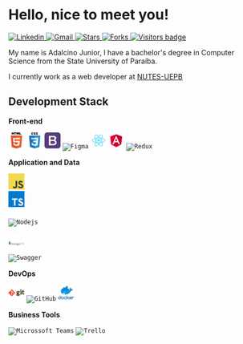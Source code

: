 # Hello, nice to meet you!
<p align="left">
  <a href="https://www.linkedin.com/in/adalcino-junior-863829192/">
    <img src="https://img.shields.io/badge/Linkedin--blue?style=social&logo=linkedin" alt="Linkedin"/>
  </a>
  <a href="mailto:adaljunior.inf@gmail.com">
    <img src="https://img.shields.io/badge/Gmail--orange?style=social&logo=gmail" alt="Gmail"/>
  </a> 
  <a href="https://github.com/adalcinojunior/adalcinojunior/stargazers">
    <img src="https://img.shields.io/github/stars/adalcinojunior?style=social" alt="Stars"/>
  </a>
  <a href="https://github.com/adalcinojunior/adalcinojunior/network/members">
    <img src="https://img.shields.io/github/forks/adalcinojunior/adalcinojunior?style=social" alt="Forks"/>
  </a> 
  <a href="https://badges.pufler.dev">
      <img src="https://badges.pufler.dev/visits/adalcinojunior/adalcinojunior?style=social" alt="Visitors badge" />
  </a>
</p>
 
<p>
  My name is Adalcino Junior, I have a bachelor's degree in Computer Science from the State University of Paraíba.
</p>

<p> I currently work as a web developer at <a href="http://nutes.uepb.edu.br/">NUTES-UEPB</a></p>

## Development Stack

**Front-end**

<code title="HTML"><img height="32" src="https://raw.githubusercontent.com/github/explore/80688e429a7d4ef2fca1e82350fe8e3517d3494d/topics/html/html.png" alt="HTML5"/></code>
<code title="CSS"><img height="32" src="https://raw.githubusercontent.com/github/explore/80688e429a7d4ef2fca1e82350fe8e3517d3494d/topics/css/css.png" alt="CSS"/></code>
<code title="Bootstrap"><img height="32" src="https://raw.githubusercontent.com/github/explore/80688e429a7d4ef2fca1e82350fe8e3517d3494d/topics/bootstrap/bootstrap.png" alt="Bootstrap"/></code>
<code title="Figma"><img height="32" src="https://i.pinimg.com/originals/a5/58/b4/a558b426cb8973523f37bbed94cf0f09.png" alt="Figma"/></code>
<code title="React"><img height="32" src="https://raw.githubusercontent.com/github/explore/80688e429a7d4ef2fca1e82350fe8e3517d3494d/topics/react/react.png" alt="React"/></code>
<code title="Angular"><img height="32" src="https://raw.githubusercontent.com/github/explore/80688e429a7d4ef2fca1e82350fe8e3517d3494d/topics/angular/angular.png" alt="Angular"/></code>
<code title="Redux Ecosystem"><img height="32" src="https://redux.js.org/img/redux.svg" alt="Redux"/></code>

**Application and Data**

<code title="Javascript"><img height="32" src="https://raw.githubusercontent.com/github/explore/80688e429a7d4ef2fca1e82350fe8e3517d3494d/topics/javascript/javascript.png" alt="Javascript"/></code>
<code title="Typescript">
  <img height="32" src="https://raw.githubusercontent.com/github/explore/80688e429a7d4ef2fca1e82350fe8e3517d3494d/topics/typescript/typescript.png" alt="Typescript"/>
</code>
<code title="NodeJS">
  <img height="32" src="https://www.flaticon.com/svg/static/icons/svg/919/919825.svg" alt="Nodejs"/>
</code>
<code title="MongoDB">
  <img height="32" src="https://raw.githubusercontent.com/github/explore/80688e429a7d4ef2fca1e82350fe8e3517d3494d/topics/mongodb/mongodb.png" alt="MongoDB"/></code>
<code title="Swagger Documentation">
  <img height="32" src="https://api.iconify.design/logos-swagger.svg" alt="Swagger"/>
</code>

**DevOps**

<code title="Git"><img height="32" src="https://raw.githubusercontent.com/github/explore/80688e429a7d4ef2fca1e82350fe8e3517d3494d/topics/git/git.png" alt="Git"/></code>
<code title="Github"><img height="32" src="https://cdn3.iconfinder.com/data/icons/inficons/512/github.png" alt="GitHub"/></code>
<code title="Docker"><img height="32" src="https://raw.githubusercontent.com/github/explore/80688e429a7d4ef2fca1e82350fe8e3517d3494d/topics/docker/docker.png" alt="Docker"/></code>

**Business Tools**

<code title="Microssoft Teams"><img height="32" src="https://cdn.worldvectorlogo.com/logos/microsoft-teams.svg" alt="Microssoft Teams"/></code>
<code title="Trello"><img height="32" src="https://cdn.iconscout.com/icon/free/png-512/trello-6-569395.png" alt="Trello"/></code>
